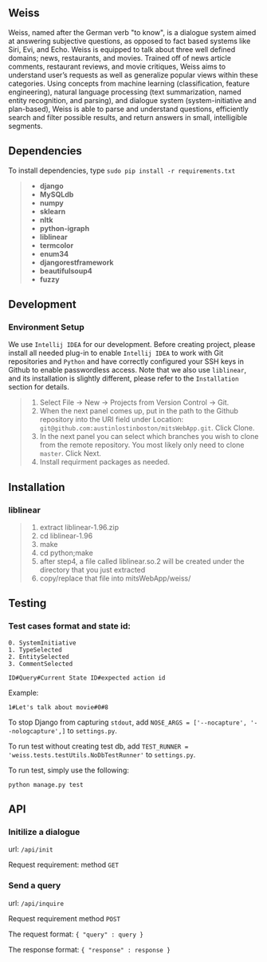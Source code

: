 ## Weiss

Weiss, named after the German verb "to know", is a dialogue system aimed at answering subjective questions, as opposed to fact based systems like Siri, Evi, and Echo. Weiss is equipped to talk about three well defined domains; news, restaurants, and movies. Trained off of news article comments, restaurant reviews, and movie critiques, Weiss aims to understand user’s requests as well as generalize popular views within these categories. Using concepts from machine learning (classification, feature engineering), natural language processing (text summarization, named entity recognition, and parsing), and dialogue system (system-initiative and plan-based), Weiss is able to parse and understand questions, efficiently search and filter possible results, and return answers in small, intelligible segments.

## Dependencies

To install dependencies, type `sudo pip install -r requirements.txt`

> - **django**
> - **MySQLdb** 
> - **numpy** 
> - **sklearn**
> - **nltk**
> - **python-igraph**
> - **liblinear**
> - **termcolor**
> - **enum34**
> - **djangorestframework**
> - **beautifulsoup4**
> - **fuzzy**


## Development
###  Environment Setup 

We use `Intellij IDEA` for our development. Before creating project, please install all needed plug-in to enable `Intellij IDEA` to work with Git repositories and `Python` and have correctly configured your SSH keys in Github to enable passwordless access. Note that we also use `liblinear`, and its installation is slightly different, please refer to the `Installation` section for details.

> 1.    Select File -> New -> Projects from Version Control -> Git.
> 2.    When the next panel comes up, put in the path to the Github repository into the URI
> field under Location:    `git@github.com:austinlostinboston/mitsWebApp.git`. Click
> Clone.
> 3.    In the next panel you can select which branches you wish to clone from the remote repository. You most likely only need to clone
> `master`. Click Next.
> 4.    Install requirment packages as needed.


## Installation 

### liblinear

> 1. extract liblinear-1.96.zip
> 2. cd liblinear-1.96
> 3. make
> 4. cd python;make
> 5. after step4, a file called liblinear.so.2 will be created under the directory that you just extracted
> 6. copy/replace that file into mitsWebApp/weiss/

## Testing
### Test cases format and state id:
    0. SystemInitiative
    1. TypeSelected
    2. EntitySelected
    3. CommentSelected
  
  `ID#Query#Current State ID#expected action id`
  
  Example:
  
  `1#Let's talk about movie#0#8`

  To stop Django from capturing `stdout`, add `NOSE_ARGS = ['--nocapture', '--nologcapture',]` to `settings.py`. 

  To run test without creating test db, add `TEST_RUNNER = 'weiss.tests.testUtils.NoDbTestRunner'` to `settings.py`.

  To run test, simply use the following:

  `python manage.py test`


## API
### Initilize a dialogue
    
url: `/api/init`
    
Request requirement:
    method `GET`
    
### Send a query
    
url: `/api/inquire`
    
Request requirement
    method `POST`
    
The request format:
    `{ "query" : query }`
    
The response format:
    `{ "response" : response }`

    

